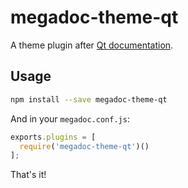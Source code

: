 # megadoc-theme-qt

A theme plugin after [Qt documentation](http://doc.qt.io).

## Usage

```bash
npm install --save megadoc-theme-qt
```

And in your `megadoc.conf.js`:

```javascript
exports.plugins = [
  require('megadoc-theme-qt')()
];
```

That's it!

